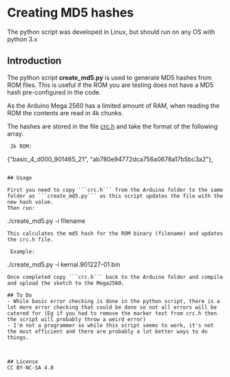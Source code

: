 # Creating MD5 hashes

The python script was developed in Linux, but should run on any OS with python 3.x

## Introduction

The python script **create_md5.py** is used to generate MD5 hashes from ROM files. This is useful if the ROM you are testing does not have a MD5 hash pre-configured in the code. 

As the Arduino Mega 2560 has a limited amount of RAM, when reading the ROM the contents are read in 4k chunks. 
 
 The hashes are stored in the file [crc.h](https://github.com/MyRetroStore/MPS6540-ROM-Tester/blob/main/software/Arduino/crc.h) and take the format of the following array.


```
 2k ROM:
 ```
  {"basic_4_d000_901465_21", "ab780e94772dca756a0678a17b5bc3a2"},
 ```
 
## Usage

First you need to copy ```crc.h``` from the Arduino folder to the same folder as ```create_md5.py``` as this script updates the file with the new hash value.
Then run:
```
./create_md5.py -i filename
```
This calculates the md5 hash for the ROM binary (filename) and updates the crc.h file. 

 Example:
 ```
 ./create_md5.py -i kernal.901227-01.bin
 ```
Once completed copy ```crc.h``` back to the Arduino folder and compile and upload the sketch to the Mega2560.
 
 ## To Do
 - While basic error checking is done in the python script, there is a lot more error checking that could be done so not all errors will be catered for (Eg if you had to remove the marker text from crc.h then the script will probably throw a weird error)
 - I'm not a programmer so while this script seems to work, it's not the most efficient and there are probably a lot better ways to do things. 
 


## License
CC BY-NC-SA 4.0
